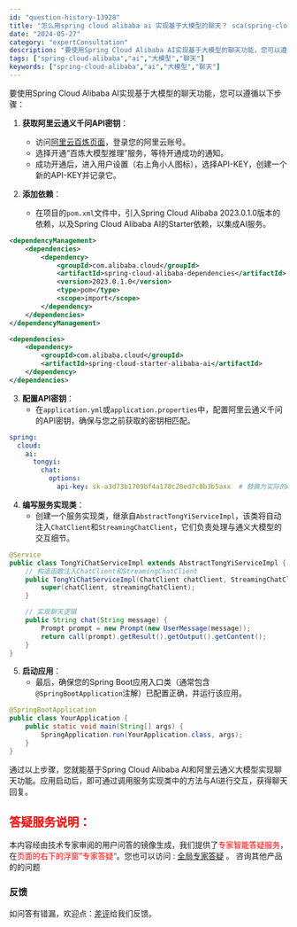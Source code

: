 ```yaml
---
id: "question-history-13928"
title: "怎么用spring cloud alibaba ai 实现基于大模型的聊天？ sca(spring-cloud-alibaba)"
date: "2024-05-27"
category: "expertConsultation"
description: "要使用Spring Cloud Alibaba AI实现基于大模型的聊天功能，您可以遵循以下步骤：1. **获取阿里云通义千问API密钥**：   - 访问[阿里云百炼页面](https://www.aliyun.com/product/bailian)，登录您的阿里云账号。   - 选择开通“百炼"
tags: ["spring-cloud-alibaba","ai","大模型","聊天"]
keywords: ["spring-cloud-alibaba","ai","大模型","聊天"]
---
```


要使用Spring Cloud Alibaba AI实现基于大模型的聊天功能，您可以遵循以下步骤：

1. **获取阿里云通义千问API密钥**：
   - 访问[阿里云百炼页面](https://www.aliyun.com/product/bailian)，登录您的阿里云账号。
   - 选择开通“百炼大模型推理”服务，等待开通成功的通知。
   - 成功开通后，进入用户设置（右上角小人图标），选择API-KEY，创建一个新的API-KEY并记录它。

2. **添加依赖**：
   - 在项目的`pom.xml`文件中，引入Spring Cloud Alibaba 2023.0.1.0版本的依赖，以及Spring Cloud Alibaba AI的Starter依赖，以集成AI服务。

```xml
<dependencyManagement>
    <dependencies>
        <dependency>
            <groupId>com.alibaba.cloud</groupId>
            <artifactId>spring-cloud-alibaba-dependencies</artifactId>
            <version>2023.0.1.0</version>
            <type>pom</type>
            <scope>import</scope>
        </dependency>
    </dependencies>
</dependencyManagement>

<dependencies>
    <dependency>
        <groupId>com.alibaba.cloud</groupId>
        <artifactId>spring-cloud-starter-alibaba-ai</artifactId>
    </dependency>
</dependencies>
```

3. **配置API密钥**：
   - 在`application.yml`或`application.properties`中，配置阿里云通义千问的API密钥，确保与您之前获取的密钥相匹配。

```yaml
spring:
  cloud:
    ai:
      tongyi:
        chat:
          options:
            api-key: sk-a3d73b1709bf4a178c28ed7c8b3b5axx  # 替换为实际的API-KEY
```

4. **编写服务实现类**：
   - 创建一个服务实现类，继承自`AbstractTongYiServiceImpl`，该类将自动注入`ChatClient`和`StreamingChatClient`，它们负责处理与通义大模型的交互细节。

```java
@Service
public class TongYiChatServiceImpl extends AbstractTongYiServiceImpl {
    // 构造函数注入ChatClient和StreamingChatClient
    public TongYiChatServiceImpl(ChatClient chatClient, StreamingChatClient streamingChatClient) {
        super(chatClient, streamingChatClient);
    }

    // 实现聊天逻辑
    public String chat(String message) {
        Prompt prompt = new Prompt(new UserMessage(message));
        return call(prompt).getResult().getOutput().getContent();
    }
}
```

5. **启动应用**：
   - 最后，确保您的Spring Boot应用入口类（通常包含`@SpringBootApplication`注解）已配置正确，并运行该应用。

```java
@SpringBootApplication
public class YourApplication {
    public static void main(String[] args) {
        SpringApplication.run(YourApplication.class, args);
    }
}
```

通过以上步骤，您就能基于Spring Cloud Alibaba AI和阿里云通义大模型实现聊天功能。应用启动后，即可通过调用服务实现类中的方法与AI进行交互，获得聊天回复。
## <font color="#FF0000">答疑服务说明：</font> 

本内容经由技术专家审阅的用户问答的镜像生成，我们提供了<font color="#FF0000">专家智能答疑服务</font>，在<font color="#FF0000">页面的右下的浮窗”专家答疑“</font>。您也可以访问 : [全局专家答疑](https://opensource.alibaba.com/chatBot) 。 咨询其他产品的的问题

### 反馈
如问答有错漏，欢迎点：[差评](https://ai.nacos.io/user/feedbackByEnhancerGradePOJOID?enhancerGradePOJOId=14618)给我们反馈。
